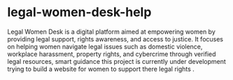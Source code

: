 # legal-women-desk-help
Legal Women Desk is a digital platform aimed at empowering women by providing legal support, rights awareness, and access to justice. It focuses on helping women navigate legal issues such as domestic violence, workplace harassment, property rights, and cybercrime through verified legal resources, smart guidance
this project is currently under development trying to build a website for women to support there legal rights .
